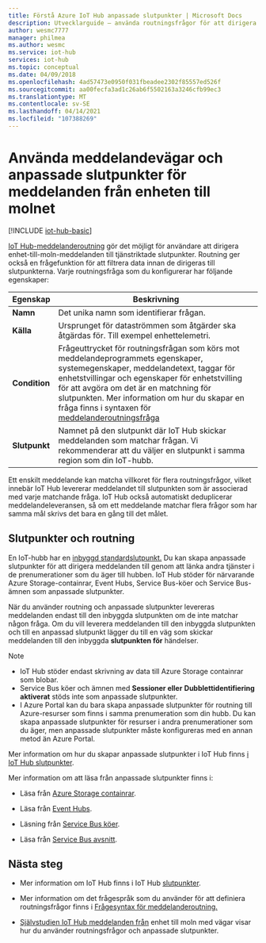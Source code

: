```yaml
---
title: Förstå Azure IoT Hub anpassade slutpunkter | Microsoft Docs
description: Utvecklarguide – använda routningsfrågor för att dirigera enhet-till-moln-meddelanden till anpassade slutpunkter.
author: wesmc7777
manager: philmea
ms.author: wesmc
ms.service: iot-hub
services: iot-hub
ms.topic: conceptual
ms.date: 04/09/2018
ms.openlocfilehash: 4ad57473e0950f031fbeadee2302f85557ed526f
ms.sourcegitcommit: aa00fecfa3ad1c26ab6f5502163a3246cfb99ec3
ms.translationtype: MT
ms.contentlocale: sv-SE
ms.lasthandoff: 04/14/2021
ms.locfileid: "107388269"
---
```

# <a name="use-message-routes-and-custom-endpoints-for-device-to-cloud-messages"></a>Använda meddelandevägar och anpassade slutpunkter för meddelanden från enheten till molnet

[!INCLUDE [iot-hub-basic](../../includes/iot-hub-basic-partial.md)]

[IoT Hub-meddelanderoutning](iot-hub-devguide-routing-query-syntax.md) gör det möjligt för användare att dirigera enhet-till-moln-meddelanden till tjänstriktade slutpunkter. Routning ger också en frågefunktion för att filtrera data innan de dirigeras till slutpunkterna. Varje routningsfråga som du konfigurerar har följande egenskaper:

| Egenskap      | Beskrivning |
| ------------- | ----------- |
| **Namn**      | Det unika namn som identifierar frågan. |
| **Källa**    | Ursprunget för dataströmmen som åtgärder ska åtgärdas för. Till exempel enhettelemetri. |
| **Condition** | Frågeuttrycket för routningsfrågan som körs mot meddelandeprogrammets egenskaper, systemegenskaper, meddelandetext, taggar för enhetstvillingar och egenskaper för enhetstvilling för att avgöra om det är en matchning för slutpunkten. Mer information om hur du skapar en fråga finns i syntaxen för [meddelanderoutningsfråga](iot-hub-devguide-routing-query-syntax.md) |
| **Slutpunkt**  | Namnet på den slutpunkt där IoT Hub skickar meddelanden som matchar frågan. Vi rekommenderar att du väljer en slutpunkt i samma region som din IoT-hubb. |

Ett enskilt meddelande kan matcha villkoret för flera routningsfrågor, vilket innebär IoT Hub levererar meddelandet till slutpunkten som är associerad med varje matchande fråga. IoT Hub också automatiskt deduplicerar meddelandeleveransen, så om ett meddelande matchar flera frågor som har samma mål skrivs det bara en gång till det målet.

## <a name="endpoints-and-routing"></a>Slutpunkter och routning

En IoT-hubb har en [inbyggd standardslutpunkt.](iot-hub-devguide-messages-read-builtin.md) Du kan skapa anpassade slutpunkter för att dirigera meddelanden till genom att länka andra tjänster i de prenumerationer som du äger till hubben. IoT Hub stöder för närvarande Azure Storage-containrar, Event Hubs, Service Bus-köer och Service Bus-ämnen som anpassade slutpunkter.

När du använder routning och anpassade slutpunkter levereras meddelanden endast till den inbyggda slutpunkten om de inte matchar någon fråga. Om du vill leverera meddelanden till den inbyggda slutpunkten och till en anpassad slutpunkt lägger du till en väg som skickar meddelanden till den inbyggda **slutpunkten för** händelser.

> [!NOTE]
> * IoT Hub stöder endast skrivning av data till Azure Storage containrar som blobar.
> * Service Bus köer och ämnen med **Sessioner eller** **Dubblettidentifiering aktiverat** stöds inte som anpassade slutpunkter.
> * I Azure Portal kan du bara skapa anpassade slutpunkter för routning till Azure-resurser som finns i samma prenumeration som din hubb. Du kan skapa anpassade slutpunkter för resurser i andra prenumerationer som du äger, men anpassade slutpunkter måste konfigureras med en annan metod än Azure Portal.

Mer information om hur du skapar anpassade slutpunkter i IoT Hub finns [i IoT Hub slutpunkter](iot-hub-devguide-endpoints.md).

Mer information om att läsa från anpassade slutpunkter finns i:

* Läsa från [Azure Storage containrar](../storage/blobs/storage-blobs-introduction.md).

* Läsa från [Event Hubs](../event-hubs/event-hubs-dotnet-standard-getstarted-send.md).

* Läsning från [Service Bus köer](../service-bus-messaging/service-bus-dotnet-get-started-with-queues.md).

* Läsa från [Service Bus avsnitt](../service-bus-messaging/service-bus-dotnet-how-to-use-topics-subscriptions.md).

## <a name="next-steps"></a>Nästa steg

* Mer information om IoT Hub finns i IoT Hub [slutpunkter](iot-hub-devguide-endpoints.md).

* Mer information om det frågespråk som du använder för att definiera routningsfrågor finns i [Frågesyntax för meddelanderoutning.](iot-hub-devguide-routing-query-syntax.md)

* [Självstudien IoT Hub meddelanden från](tutorial-routing.md) enhet till moln med vägar visar hur du använder routningsfrågor och anpassade slutpunkter.
